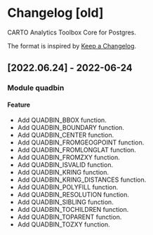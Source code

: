 # Changelog [old]

CARTO Analytics Toolbox Core for Postgres.

The format is inspired by [Keep a Changelog](https://keepachangelog.com/en/1.0.0/).

## [2022.06.24] - 2022-06-24

### Module quadbin

#### Feature

- Add QUADBIN_BBOX function.
- Add QUADBIN_BOUNDARY function.
- Add QUADBIN_CENTER function.
- Add QUADBIN_FROMGEOGPOINT function.
- Add QUADBIN_FROMLONGLAT function.
- Add QUADBIN_FROMZXY function.
- Add QUADBIN_ISVALID function.
- Add QUADBIN_KRING function.
- Add QUADBIN_KRING_DISTANCES function.
- Add QUADBIN_POLYFILL function.
- Add QUADBIN_RESOLUTION function.
- Add QUADBIN_SIBLING function.
- Add QUADBIN_TOCHILDREN function.
- Add QUADBIN_TOPARENT function.
- Add QUADBIN_TOZXY function.
